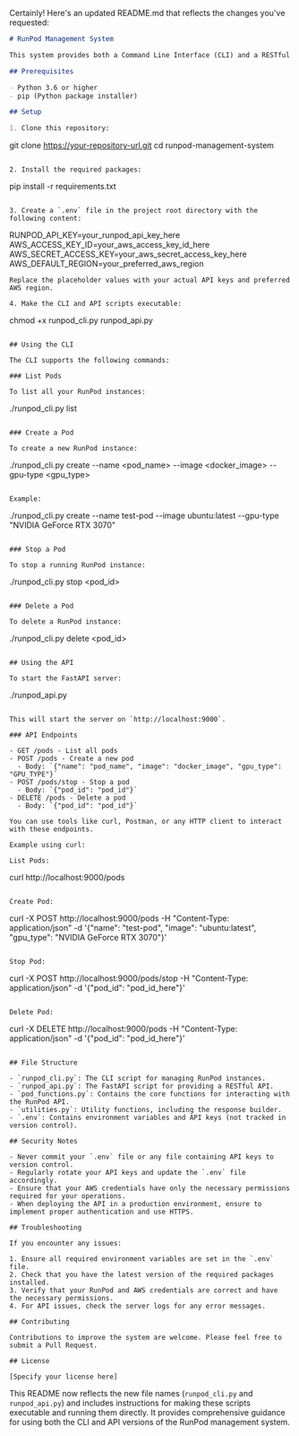 Certainly! Here's an updated README.md that reflects the changes you've requested:

```markdown
# RunPod Management System

This system provides both a Command Line Interface (CLI) and a RESTful API for managing RunPod instances, including listing, creating, stopping, and deleting pods.

## Prerequisites

- Python 3.6 or higher
- pip (Python package installer)

## Setup

1. Clone this repository:
   ```
   git clone https://your-repository-url.git
   cd runpod-management-system
   ```

2. Install the required packages:
   ```
   pip install -r requirements.txt
   ```

3. Create a `.env` file in the project root directory with the following content:
   ```
   RUNPOD_API_KEY=your_runpod_api_key_here
   AWS_ACCESS_KEY_ID=your_aws_access_key_id_here
   AWS_SECRET_ACCESS_KEY=your_aws_secret_access_key_here
   AWS_DEFAULT_REGION=your_preferred_aws_region
   ```
   Replace the placeholder values with your actual API keys and preferred AWS region.

4. Make the CLI and API scripts executable:
   ```
   chmod +x runpod_cli.py runpod_api.py
   ```

## Using the CLI

The CLI supports the following commands:

### List Pods

To list all your RunPod instances:

```
./runpod_cli.py list
```

### Create a Pod

To create a new RunPod instance:

```
./runpod_cli.py create --name <pod_name> --image <docker_image> --gpu-type <gpu_type>
```

Example:
```
./runpod_cli.py create --name test-pod --image ubuntu:latest --gpu-type "NVIDIA GeForce RTX 3070"
```

### Stop a Pod

To stop a running RunPod instance:

```
./runpod_cli.py stop <pod_id>
```

### Delete a Pod

To delete a RunPod instance:

```
./runpod_cli.py delete <pod_id>
```

## Using the API

To start the FastAPI server:

```
./runpod_api.py
```

This will start the server on `http://localhost:9000`.

### API Endpoints

- GET /pods - List all pods
- POST /pods - Create a new pod
  - Body: `{"name": "pod_name", "image": "docker_image", "gpu_type": "GPU_TYPE"}`
- POST /pods/stop - Stop a pod
  - Body: `{"pod_id": "pod_id"}`
- DELETE /pods - Delete a pod
  - Body: `{"pod_id": "pod_id"}`

You can use tools like curl, Postman, or any HTTP client to interact with these endpoints.

Example using curl:

List Pods:
```
curl http://localhost:9000/pods
```

Create Pod:
```
curl -X POST http://localhost:9000/pods -H "Content-Type: application/json" -d '{"name": "test-pod", "image": "ubuntu:latest", "gpu_type": "NVIDIA GeForce RTX 3070"}'
```

Stop Pod:
```
curl -X POST http://localhost:9000/pods/stop -H "Content-Type: application/json" -d '{"pod_id": "pod_id_here"}'
```

Delete Pod:
```
curl -X DELETE http://localhost:9000/pods -H "Content-Type: application/json" -d '{"pod_id": "pod_id_here"}'
```

## File Structure

- `runpod_cli.py`: The CLI script for managing RunPod instances.
- `runpod_api.py`: The FastAPI script for providing a RESTful API.
- `pod_functions.py`: Contains the core functions for interacting with the RunPod API.
- `utilities.py`: Utility functions, including the response builder.
- `.env`: Contains environment variables and API keys (not tracked in version control).

## Security Notes

- Never commit your `.env` file or any file containing API keys to version control.
- Regularly rotate your API keys and update the `.env` file accordingly.
- Ensure that your AWS credentials have only the necessary permissions required for your operations.
- When deploying the API in a production environment, ensure to implement proper authentication and use HTTPS.

## Troubleshooting

If you encounter any issues:

1. Ensure all required environment variables are set in the `.env` file.
2. Check that you have the latest version of the required packages installed.
3. Verify that your RunPod and AWS credentials are correct and have the necessary permissions.
4. For API issues, check the server logs for any error messages.

## Contributing

Contributions to improve the system are welcome. Please feel free to submit a Pull Request.

## License

[Specify your license here]
```

This README now reflects the new file names (`runpod_cli.py` and `runpod_api.py`) and includes instructions for making these scripts executable and running them directly. It provides comprehensive guidance for using both the CLI and API versions of the RunPod management system.
